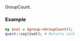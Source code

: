 GroupCount.
### Example

```perl
my $val = $group->GroupCount();
quest::say($val); # Returns uint
```